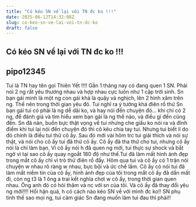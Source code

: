 ```yaml
---
title: "Có kéo SN về lại với TN đc ko !!!"
date: 2025-06-12T14:32:08Z
slug: co-keo-sn-ve-lai-voi-tn-dc-ko
draft: false
---
```


## Có kéo SN về lại với TN đc ko !!!

## pipo12345

Tui là TN hay tên gọi Thiên Yết !!!! Gần 1 tháng nay có đang quen 1 SN. Phải nói 2 ng rất yêu thương nhau và hợp nhau cực luôn như 1 cặp trời sinh. Sn bạn gái mình là một ng con gái khá là quậy và nghịch, lên 2 hình xăm trên ng. Thế nên trong thời gian yêu đó. Tui nghĩ ra ý tưởng khá điên rồ thử Sn bạn gái tui có phải là ng dễ dãi ko, và hay nói đến chuyện đó... khi chỉ có 2 ng, để đánh giá và tìm hiểu xem bạn gái là ng thế nào, và điều gì đến cũng đến. Sn đã nản, buồn bực thật vọng về tui nhưng che giấu ko nói ra và đỉnh điểm khi tui lại nói đến chuyện đó thì cô kêu chia tay tui. Nhưng tui biết lí do đó chính là điều tui thử cô ấy. Sau đó mới vài hôm trc tui giải thích và nói sự thật, và nói cho cô ấy tui đã thử cô ấy. Cô ấy đã tha thứ cho tui, nhưng cô ấy nói là chỉ làm bạn. Vì cô ấy nói h đã quen ng mới, tui thực sự shock và bất ngờ vì tại sao cô ấy quay ngoắt 180 độ như thế.Tui đã làm mất hình ảnh đẹp trong mắt cô ấy chỉ vì trò thử điên rồ đấy. Hôm qua tui và cô ấy có 1 trận nói chuyện w nhau rõ ràng w nhau, bực bội và ức chế lắm. Cô ấy có nói tui đã làm mất niềm tin của cô ấy, hình ảnh đẹp của tôi trong mắt cô ấy đã dần mất đi, còn ng t3 là 1 ông a trai kết nghĩa chơi w cô ấy, trong thời gian quen nhau. Ông anh đó có hỏi thăm và nc với sn của tôi. Và cô ấy đã thay đổi yêu ng mới!!!! Hối hận quá, h có cách nào kéo SN về với mình đc ko!! SN phụ tình thế sao mọi ng, tui cảm giác Sn đang muốn làm tui đau thì phải!!